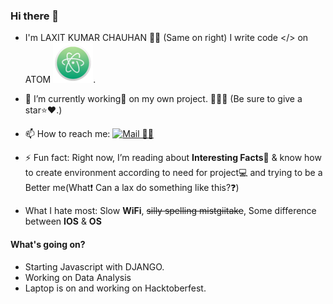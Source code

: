 ### Hi there 👋
<!-- <p align="center">
<img src="../../blob/master/src/avatars.png" alt="Avatar"/>
</p> -->

- I'm LAXIT KUMAR CHAUHAN 🧒🏻 (Same on right) I write code </> on ATOM [![ATOM](src/icon.png )](https://commons.wikimedia.org/wiki/File:Atom_1.0_icon.png).

 - 🔭 I’m currently working💼 on my own project. 📝🌳🌲 (Be sure to give a star⭐️❤️.)
 - 📫 How to reach me: [![Mail 📩📧](../../blob/master/src/gmail.png)](mailto:kumarlaxitchauhan1410@gmail.com)
 - ⚡️ Fun fact: Right now, I’m reading about **Interesting Facts**📒 & know how to create environment according to need for project💻 and trying to be a Better me(What❗️ Can a lax do something like this?❓)
 - What I hate most: Slow **WiFi**,  ~~silly spelling mistgiitake~~, Some difference between **IOS** & **OS**

#### What's going on?
 - Starting Javascript with DJANGO.
 - Working on Data Analysis
 - Laptop is on and working on Hacktoberfest.

<!-- #### Do you have any blog?
Yup we got you covered i am too much excited.
There is a too long story how this came to life. The story will be in about section. Wanna visit, just click on this👇👇.
<p align="center">
  <a href="https://blog.darkraspberry.me"><img src="../../blob/master/src/blog.png" alt="blog" /><a>
</p> -->


